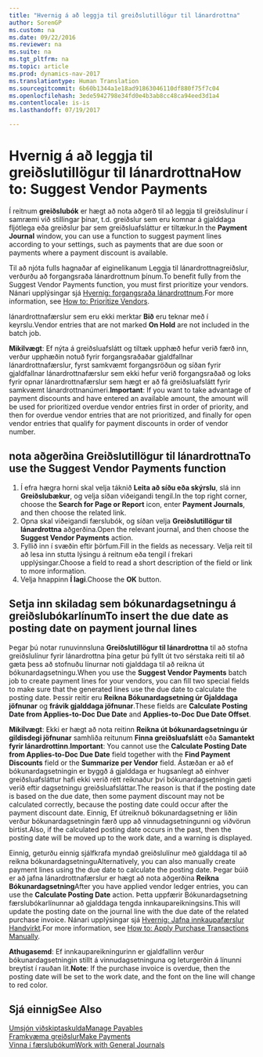 ```yaml
---
title: "Hvernig á að leggja til greiðslutillögur til lánardrottna"
author: SorenGP
ms.custom: na
ms.date: 09/22/2016
ms.reviewer: na
ms.suite: na
ms.tgt_pltfrm: na
ms.topic: article
ms.prod: dynamics-nav-2017
ms.translationtype: Human Translation
ms.sourcegitcommit: 6b60b1344a1e18ad91863046110df880f75f7c04
ms.openlocfilehash: 3ede5942798e34fd0e4b3ab8cc48ca94eed3d1a4
ms.contentlocale: is-is
ms.lasthandoff: 07/19/2017

---
```


# <a name="how-to-suggest-vendor-payments"></a><span data-ttu-id="6d392-102">Hvernig á að leggja til greiðslutillögur til lánardrottna</span><span class="sxs-lookup"><span data-stu-id="6d392-102">How to: Suggest Vendor Payments</span></span>
<span data-ttu-id="6d392-103">Í reitnum **greiðslubók** er hægt að nota aðgerð til að leggja til greiðslulínur í samræmi við stillingar þínar, t.d. greiðslur sem eru komnar á gjalddaga fljótlega eða greiðslur þar sem greiðsluafsláttur er tiltækur.</span><span class="sxs-lookup"><span data-stu-id="6d392-103">In the **Payment Journal** window, you can use a function to suggest payment lines according to your settings, such as payments that are due soon or payments where a payment discount is available.</span></span>

<span data-ttu-id="6d392-104">Til að njóta fulls hagnaðar af eiginelikanum Leggja til lánardrottnagreiðslur, verðurðu að forgangsraða lánardrottnum þínum.</span><span class="sxs-lookup"><span data-stu-id="6d392-104">To benefit fully from the Suggest Vendor Payments function, you must first prioritize your vendors.</span></span> <span data-ttu-id="6d392-105">Nánari upplýsingar sjá [Hvernig: forgangsraða lánardrottnum](purchasing-how-prioritize-vendors.md).</span><span class="sxs-lookup"><span data-stu-id="6d392-105">For more information, see [How to: Prioritize Vendors](purchasing-how-prioritize-vendors.md).</span></span>

<span data-ttu-id="6d392-106"> lánardrottnafærslur sem eru ekki merktar **Bið** eru teknar með í keyrslu.</span><span class="sxs-lookup"><span data-stu-id="6d392-106">Vendor entries that are not marked **On Hold** are not included in the batch job.</span></span>  

<span data-ttu-id="6d392-107">**Mikilvægt**: Ef nýta á greiðsluafslátt og tiltæk upphæð hefur verið færð inn, verður upphæðin notuð fyrir forgangsraðaðar gjaldfallnar lánardrottnafærslur, fyrst samkvæmt forgangsröðun og síðan fyrir gjaldfallnar lánardrottnafærslur sem ekki hefur verið forgangsraðað og loks fyrir opnar lánardrottnafærslur sem hægt er að fá greiðsluafslátt fyrir samkvæmt lánardrottnanúmeri.</span><span class="sxs-lookup"><span data-stu-id="6d392-107">**Important**: If you want to take advantage of payment discounts and have entered an available amount, the amount will be used for prioritized overdue vendor entries first in order of priority, and then for overdue vendor entries that are not prioritized, and finally for open vendor entries that qualify for payment discounts in order of vendor number.</span></span>

## <a name="to-use-the-suggest-vendor-payments-function"></a><span data-ttu-id="6d392-108">nota aðgerðina Greiðslutillögur til lánardrottna</span><span class="sxs-lookup"><span data-stu-id="6d392-108">To use the Suggest Vendor Payments function</span></span>
1. <span data-ttu-id="6d392-109">Í efra hægra horni skal velja táknið **Leita að síðu eða skýrslu**, slá inn **Greiðslubækur**, og velja síðan viðeigandi tengil.</span><span class="sxs-lookup"><span data-stu-id="6d392-109">In the top right corner, choose the **Search for Page or Report** icon, enter **Payment Journals**, and then choose the related link.</span></span>
2. <span data-ttu-id="6d392-110">Opna skal viðeigandi færslubók, og síðan velja **Greiðslutillögur til lánardrottna** aðgerðina.</span><span class="sxs-lookup"><span data-stu-id="6d392-110">Open the relevant journal, and then choose the **Suggest Vendor Payments** action.</span></span>
3. <span data-ttu-id="6d392-111">Fyllið inn í svæðin eftir þörfum.</span><span class="sxs-lookup"><span data-stu-id="6d392-111">Fill in the fields as necessary.</span></span> <span data-ttu-id="6d392-112">Velja reit til að lesa inn stutta lýsingu á reitnum eða tengil í frekari upplýsingar.</span><span class="sxs-lookup"><span data-stu-id="6d392-112">Choose a field to read a short description of the field or link to more information.</span></span>
4. <span data-ttu-id="6d392-113">Velja hnappinn **Í lagi**.</span><span class="sxs-lookup"><span data-stu-id="6d392-113">Choose the **OK** button.</span></span>

## <a name="to-insert-the-due-date-as-posting-date-on-payment-journal-lines"></a><span data-ttu-id="6d392-114">Setja inn skiladag sem bókunardagsetningu á greiðslubókarlínum</span><span class="sxs-lookup"><span data-stu-id="6d392-114">To insert the due date as posting date on payment journal lines</span></span>
<span data-ttu-id="6d392-115">Þegar þú notar runuvinnsluna **Greiðslutillögur til lánardrottna** til að stofna greiðslulínur fyrir lánardrottna þína getur þú fyllt út tvo sérstaka reiti til að gæta þess að stofnuðu línurnar noti gjalddaga til að reikna út bókunardagsetningu.</span><span class="sxs-lookup"><span data-stu-id="6d392-115">When you use the **Suggest Vendor Payments** batch job to create payment lines for your vendors, you can fill two special fields to make sure that the generated lines use the due date to calculate the posting date.</span></span> <span data-ttu-id="6d392-116">Þessir reitir eru **Reikna Bókunardagsetning úr Gjalddaga jöfnunar** og **frávik gjalddaga jöfnunar**.</span><span class="sxs-lookup"><span data-stu-id="6d392-116">These fields are **Calculate Posting Date from Applies-to-Doc Due Date** and **Applies-to-Doc Due Date Offset**.</span></span>

<span data-ttu-id="6d392-117">**Mikilvægt**: Ekki er hægt að nota reitinn **Reikna út bókunardagsetningu úr gildisdegi jöfnunar** samhliða reitunum **Finna greiðsluafslátt** eða **Samantekt fyrir lánardrottinn**.</span><span class="sxs-lookup"><span data-stu-id="6d392-117">**Important**: You cannot use the **Calculate Posting Date from Applies-to-Doc Due Date** field together with the **Find Payment Discounts** field or the **Summarize per Vendor** field.</span></span> <span data-ttu-id="6d392-118">Ástæðan er að ef bókunardagsetningin er byggð á gjalddaga er hugsanlegt að einhver greiðsluafsláttur hafi ekki verið rétt reiknaður því bókunardagsetningin gæti verið eftir dagsetningu greiðsluafsláttar.</span><span class="sxs-lookup"><span data-stu-id="6d392-118">The reason is that if the posting date is based on the due date, then some payment discount may not be calculated correctly, because the posting date could occur after the payment discount date.</span></span>
<span data-ttu-id="6d392-119">Einnig, Ef útreiknuð bókunardagsetning er liðin verður bókunardagsetningin færð upp að vinnudagsetningunni og viðvörun birtist.</span><span class="sxs-lookup"><span data-stu-id="6d392-119">Also, if the calculated posting date occurs in the past, then the posting date will be moved up to the work date, and a warning is displayed.</span></span>

<span data-ttu-id="6d392-120">Einnig, geturðu einnig sjálfkrafa myndað greiðslulínur með gjalddaga til að reikna bókunardagsetningu</span><span class="sxs-lookup"><span data-stu-id="6d392-120">Alternatively, you can also manually create payment lines using the due date to calculate the posting date.</span></span> <span data-ttu-id="6d392-121">Þegar búið er að jafna lánardrottnafærslur er hægt að nota aðgerðina **Reikna Bókunardagsetning**</span><span class="sxs-lookup"><span data-stu-id="6d392-121">After you have applied vendor ledger entries, you can use the **Calculate Posting Date** action.</span></span> <span data-ttu-id="6d392-122">Þetta uppfærir Bókunardagsetning færslubókarlínunnar að gjalddaga tengda innkaupareikningsins.</span><span class="sxs-lookup"><span data-stu-id="6d392-122">This will update the posting date on the journal line with the due date of the related purchase invoice.</span></span> <span data-ttu-id="6d392-123">Nánari upplýsingar sjá [Hvernig: Jafna innkaupafærslur Handvirkt](payables-how-apply-purchase-transactions-manually.md).</span><span class="sxs-lookup"><span data-stu-id="6d392-123">For more information, see [How to: Apply Purchase Transactions Manually](payables-how-apply-purchase-transactions-manually.md).</span></span>  

<span data-ttu-id="6d392-124">**Athugasemd**: Ef innkaupareikningurinn er gjaldfallinn verður bókunardagsetningin stillt á vinnudagsetninguna og leturgerðin á línunni breytist í rauðan lit.</span><span class="sxs-lookup"><span data-stu-id="6d392-124">**Note**: If the purchase invoice is overdue, then the posting date will be set to the work date, and the font on the line will change to red color.</span></span>

## <a name="see-also"></a><span data-ttu-id="6d392-125">Sjá einnig</span><span class="sxs-lookup"><span data-stu-id="6d392-125">See Also</span></span>
[<span data-ttu-id="6d392-126">Umsjón viðskiptaskulda</span><span class="sxs-lookup"><span data-stu-id="6d392-126">Manage Payables</span></span>](payables-manage-payables.md)  
[<span data-ttu-id="6d392-127">Framkvæma greiðslur</span><span class="sxs-lookup"><span data-stu-id="6d392-127">Make Payments</span></span>](payables-make-payments.md)  
[<span data-ttu-id="6d392-128">Vinna í færslubókum</span><span class="sxs-lookup"><span data-stu-id="6d392-128">Work with General Journals</span></span>](ui-work-general-journals.md)

